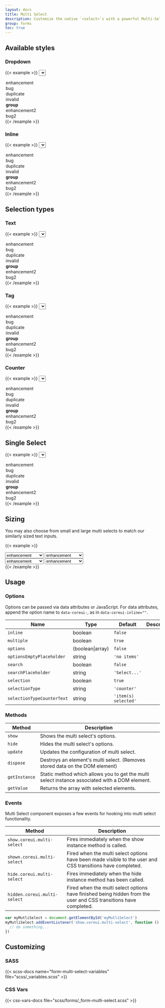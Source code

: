 ```yaml
---
layout: docs
title: Multi Select
description: Customize the native `<select>`s with a powerful Multi-Select component that changes the element's initial appearance and brings some new functionalities.
group: forms
toc: true
---
```


## Available styles

### Dropdown

{{< example >}}
<select class="form-multi-select" data-coreui-search="true" data-coreui-selection-type="tags">
  <option value="0">enhancement</option>
  <option value="1">bug</option>
  <option value="2">duplicate</option>
  <option value="3">invalid</option>
  <optgroup label="group">
    <option value="4">enhancement2</option>
    <option value="5">bug2</option>
  </optgroup>
</select>
{{< /example >}}

### Inline

{{< example >}}
<select class="form-multi-select" data-coreui-inline="true" data-coreui-search="true" data-coreui-selection-type="tags">
  <option value="0">enhancement</option>
  <option value="1">bug</option>
  <option value="2">duplicate</option>
  <option value="3">invalid</option>
  <optgroup label="group">
    <option value="4">enhancement2</option>
    <option value="5">bug2</option>
  </optgroup>
</select>
{{< /example >}}

## Selection types
### Text

{{< example >}}
<select class="form-multi-select" id="multiple-select-text" data-coreui-search="true">
  <option value="0">enhancement</option>
  <option value="1">bug</option>
  <option value="2">duplicate</option>
  <option value="3">invalid</option>
  <optgroup label="group">
    <option value="4">enhancement2</option>
    <option value="5">bug2</option>
  </optgroup>
</select>
{{< /example >}}

### Tag

{{< example >}}
<select class="form-multi-select" id="multiple-select-tag" data-coreui-selection-type="tags" data-coreui-search="true">
  <option value="0">enhancement</option>
  <option value="1">bug</option>
  <option value="2">duplicate</option>
  <option value="3">invalid</option>
  <optgroup label="group">
    <option value="4">enhancement2</option>
    <option value="5">bug2</option>
  </optgroup>
</select>
{{< /example >}}

### Counter

{{< example >}}
<select class="form-multi-select" id="multiple-select-counter" data-coreui-selection-type="counter" data-coreui-search="true">
  <option value="0">enhancement</option>
  <option value="1">bug</option>
  <option value="2">duplicate</option>
  <option value="3">invalid</option>
  <optgroup label="group">
    <option value="4">enhancement2</option>
    <option value="5">bug2</option>
  </optgroup>
</select>
{{< /example >}}

## Single Select

{{< example >}}
<select class="form-multi-select" id="single-select" data-coreui-multiple="false" data-coreui-search="true">
  <option value="0">enhancement</option>
  <option value="1">bug</option>
  <option value="2">duplicate</option>
  <option value="3">invalid</option>
  <optgroup label="group">
    <option value="4">enhancement2</option>
    <option value="5">bug2</option>
  </optgroup>
</select>
{{< /example >}}

## Sizing

You may also choose from small and large multi selects to match our similarly sized text inputs.

{{< example >}}
<div class="row">
  <div class="col-md-6">
    <select class="form-multi-select form-multi-select-lg mb-3" id="multiple-select-counter" data-coreui-selection-type="counter" data-coreui-search="true">
      <option value="0">enhancement</option>
      <option value="1">bug</option>
      <option value="2">duplicate</option>
      <option value="3">invalid</option>
      <optgroup label="group">
        <option value="4">enhancement2</option>
        <option value="5">bug2</option>
      </optgroup>
    </select>
    <select class="form-multi-select form-multi-select-sm" id="multiple-select-counter" data-coreui-selection-type="counter" data-coreui-search="true">
      <option value="0">enhancement</option>
      <option value="1">bug</option>
      <option value="2">duplicate</option>
      <option value="3">invalid</option>
      <optgroup label="group">
        <option value="4">enhancement2</option>
        <option value="5">bug2</option>
      </optgroup>
    </select>
  </div>
  <div class="col-md-6">
    <select class="form-multi-select form-multi-select-lg mb-3" id="multiple-select-counter" data-coreui-selection-type="tags" data-coreui-search="true">
      <option value="0">enhancement</option>
      <option value="1">bug</option>
      <option value="2">duplicate</option>
      <option value="3">invalid</option>
      <optgroup label="group">
        <option value="4">enhancement2</option>
        <option value="5">bug2</option>
      </optgroup>
    </select>
    <select class="form-multi-select form-multi-select-sm" id="multiple-select-counter" data-coreui-selection-type="tags" data-coreui-search="true">
      <option value="0">enhancement</option>
      <option value="1">bug</option>
      <option value="2">duplicate</option>
      <option value="3">invalid</option>
      <optgroup label="group">
        <option value="4">enhancement2</option>
        <option value="5">bug2</option>
      </optgroup>
    </select>
  </div>
</div>
{{< /example >}}

## Usage

### Options

Options can be passed via data attributes or JavaScript. For data attributes, append the option name to `data-coreui-`, as in `data-coreui-inline=""`.

<table class="table">
  <thead>
    <tr>
      <th style="width: 100px;">Name</th>
      <th style="width: 100px;">Type</th>
      <th style="width: 120px;">Default</th>
      <th>Description</th>
    </tr>
  </thead>
  <tbody>
    <tr>
      <td><code>inline</code></td>
      <td>boolean</td>
      <td><code>false</code></td>
      <td></td>
    </tr>
    <tr>
      <td><code>multiple</code></td>
      <td>boolean</td>
      <td><code>true</code></td>
      <td></td>
    </tr>
    <tr>
      <td><code>options</code></td>
      <td>(boolean|array)</td>
      <td><code>false</code></td>
      <td></td>
    </tr>
    <tr>
      <td><code>optionsEmptyPlaceholder</code></td>
      <td>string</td>
      <td><code>'no items'</code></td>
      <td></td>
    </tr>
    <tr>
      <td><code>search</code></td>
      <td>boolean</td>
      <td><code>false</code></td>
      <td></td>
    </tr>
    <tr>
      <td><code>searchPlaceholder</code></td>
      <td>string</td>
      <td><code>'Select...'</code></td>
      <td></td>
    </tr>
    <tr>
      <td><code>selection</code></td>
      <td>boolean</td>
      <td><code>true</code></td>
      <td></td>
    </tr>
    <tr>
      <td><code>selectionType</code></td>
      <td>string</td>
      <td><code>'counter'</code></td>
      <td></td>
    </tr>
    <tr>
      <td><code>selectionTypeCounterText</code></td>
      <td>string</td>
      <td><code>'item(s) selected'</code></td>
      <td></td>
    </tr>
  </tbody>
</table>

### Methods

<table class="table">
  <thead>
    <tr>
      <th>Method</th>
      <th>Description</th>
    </tr>
  </thead>
  <tbody>
    <tr>
      <td><code>show</code></td>
      <td>
        Shows the multi select's options.
      </td>
    </tr>
    <tr>
      <td><code>hide</code></td>
      <td>
        Hides the multi select's options.
      </td>
    </tr>
    <tr>
      <td><code>update</code></td>
      <td>
        Updates the configuration of multi select.
      </td>
    </tr>
    <tr>
      <td><code>dispose</code></td>
      <td>
        Destroys an element's multi select. (Removes stored data on the DOM element)
      </td>
    </tr>
    <tr>
      <td><code>getInstance</code></td>
      <td>
        Static method which allows you to get the multi select instance associated with a DOM element.
      </td>
    </tr>
    <tr>
      <td><code>getValue</code></td>
      <td>
        Returns the array with selected elements.
      </td>
    </tr>
  </tbody>
</table>

### Events

Multi Select component exposes a few events for hooking into multi select functionality.

<table class="table">
  <thead>
    <tr>
      <th>Method</th>
      <th>Description</th>
    </tr>
  </thead>
  <tbody>
    <tr>
      <td>
        <code>show.coreui.multi-select</code>
      </td>
      <td>
        Fires immediately when the show instance method is called.
      </td>
    </tr>
    <tr>
      <td>
        <code>shown.coreui.multi-select</code>
      </td>
      <td>
        Fired when the multi select options have been made visible to the user and CSS transitions have completed.
      </td>
    </tr>
    <tr>
      <td>
        <code>hide.coreui.multi-select</code>
      </td>
      <td>
        Fires immediately when the hide instance method has been called.
      </td>
    </tr>
    <tr>
      <td>
        <code>hidden.coreui.multi-select</code>
      </td>
      <td>
        Fired when the multi select options have finished being hidden from the user and CSS transitions have completed.
      </td>
    </tr>
  </tbody>
</table>

```js
var myMutliSelect = document.getElementById('myMutliSelect')
myMutliSelect.addEventListener('show.coreui.multi-select', function () {
  // do something...
})
```

## Customizing

### SASS
{{< scss-docs name="form-multi-select-variables" file="scss/_variables.scss" >}}

### CSS Vars
{{< css-vars-docs file="scss/forms/_form-multi-select.scss" >}}
